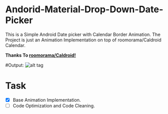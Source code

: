 # Andorid-Material-Drop-Down-Date-Picker
This is a Simple Android Date picker with Calendar Border Animation. The Project is just an Animation Implementation on top of roomorama/Caldroid Calendar.

**Thanks To [roomorama/Caldroid!](https://github.com/roomorama/Caldroid/)**

#Output:
![alt tag](https://github.com/maheswaranapk/Andorid-Material-Drop-Down-Date-Picker/blob/master/output/Android-Material-Date-Picker.gif)

# Task

- [x] Base Animation Implementation.
- [ ] Code Optimization and Code Cleaning.
